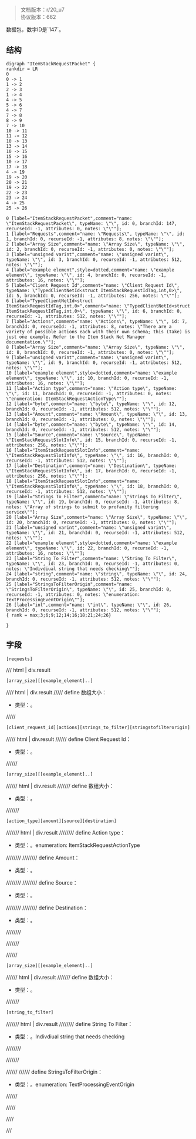 # <!-- md:samp ItemStackRequestPacket -->

> 文档版本：r/20_u7<br/>协议版本：662

<!-- md:samp ItemStackRequestPacket -->数据包，数字ID是`147`。

## 结构

```viz
digraph "ItemStackRequestPacket" {
rankdir = LR
0
0 -> 1
1 -> 2
2 -> 3
1 -> 4
4 -> 5
5 -> 6
4 -> 7
7 -> 8
8 -> 9
7 -> 10
10 -> 11
11 -> 12
10 -> 13
13 -> 14
10 -> 15
15 -> 16
10 -> 17
17 -> 18
4 -> 19
19 -> 20
20 -> 21
19 -> 22
22 -> 23
23 -> 24
4 -> 25
25 -> 26

0 [label="ItemStackRequestPacket",comment="name: \"ItemStackRequestPacket\", typeName: \"\", id: 0, branchId: 147, recurseId: -1, attributes: 0, notes: \"\""];
1 [label="Requests",comment="name: \"Requests\", typeName: \"\", id: 1, branchId: 0, recurseId: -1, attributes: 8, notes: \"\""];
2 [label="Array Size",comment="name: \"Array Size\", typeName: \"\", id: 2, branchId: 0, recurseId: -1, attributes: 0, notes: \"\""];
3 [label="unsigned varint",comment="name: \"unsigned varint\", typeName: \"\", id: 3, branchId: 0, recurseId: -1, attributes: 512, notes: \"\""];
4 [label="example element",style=dotted,comment="name: \"example element\", typeName: \"\", id: 4, branchId: 0, recurseId: -1, attributes: 16, notes: \"\""];
5 [label="Client Request Id",comment="name: \"Client Request Id\", typeName: \"TypedClientNetId<struct ItemStackRequestIdTag,int,0>\", id: 5, branchId: 0, recurseId: -1, attributes: 256, notes: \"\""];
6 [label="TypedClientNetId<struct ItemStackRequestIdTag,int,0>",comment="name: \"TypedClientNetId<struct ItemStackRequestIdTag,int,0>\", typeName: \"\", id: 6, branchId: 0, recurseId: -1, attributes: 512, notes: \"\""];
7 [label="Actions",comment="name: \"Actions\", typeName: \"\", id: 7, branchId: 0, recurseId: -1, attributes: 8, notes: \"There are a variety of possible actions each with their own schema; this (Take) is just one example. Refer to the Item Stack Net Manager documentation.\""];
8 [label="Array Size",comment="name: \"Array Size\", typeName: \"\", id: 8, branchId: 0, recurseId: -1, attributes: 0, notes: \"\""];
9 [label="unsigned varint",comment="name: \"unsigned varint\", typeName: \"\", id: 9, branchId: 0, recurseId: -1, attributes: 512, notes: \"\""];
10 [label="example element",style=dotted,comment="name: \"example element\", typeName: \"\", id: 10, branchId: 0, recurseId: -1, attributes: 16, notes: \"\""];
11 [label="Action type",comment="name: \"Action type\", typeName: \"\", id: 11, branchId: 0, recurseId: -1, attributes: 0, notes: \"enumeration: ItemStackRequestActionType\""];
12 [label="byte",comment="name: \"byte\", typeName: \"\", id: 12, branchId: 0, recurseId: -1, attributes: 512, notes: \"\""];
13 [label="Amount",comment="name: \"Amount\", typeName: \"\", id: 13, branchId: 0, recurseId: -1, attributes: 0, notes: \"\""];
14 [label="byte",comment="name: \"byte\", typeName: \"\", id: 14, branchId: 0, recurseId: -1, attributes: 512, notes: \"\""];
15 [label="Source",comment="name: \"Source\", typeName: \"ItemStackRequestSlotInfo\", id: 15, branchId: 0, recurseId: -1, attributes: 256, notes: \"\""];
16 [label="ItemStackRequestSlotInfo",comment="name: \"ItemStackRequestSlotInfo\", typeName: \"\", id: 16, branchId: 0, recurseId: -1, attributes: 512, notes: \"\""];
17 [label="Destination",comment="name: \"Destination\", typeName: \"ItemStackRequestSlotInfo\", id: 17, branchId: 0, recurseId: -1, attributes: 256, notes: \"\""];
18 [label="ItemStackRequestSlotInfo",comment="name: \"ItemStackRequestSlotInfo\", typeName: \"\", id: 18, branchId: 0, recurseId: -1, attributes: 512, notes: \"\""];
19 [label="Strings To Filter",comment="name: \"Strings To Filter\", typeName: \"\", id: 19, branchId: 0, recurseId: -1, attributes: 8, notes: \"Array of strings to submit to profanity filtering service\""];
20 [label="Array Size",comment="name: \"Array Size\", typeName: \"\", id: 20, branchId: 0, recurseId: -1, attributes: 0, notes: \"\""];
21 [label="unsigned varint",comment="name: \"unsigned varint\", typeName: \"\", id: 21, branchId: 0, recurseId: -1, attributes: 512, notes: \"\""];
22 [label="example element",style=dotted,comment="name: \"example element\", typeName: \"\", id: 22, branchId: 0, recurseId: -1, attributes: 16, notes: \"\""];
23 [label="String To Filter",comment="name: \"String To Filter\", typeName: \"\", id: 23, branchId: 0, recurseId: -1, attributes: 0, notes: \"Indivdiual string that needs checking\""];
24 [label="string",comment="name: \"string\", typeName: \"\", id: 24, branchId: 0, recurseId: -1, attributes: 512, notes: \"\""];
25 [label="StringsToFilterOrigin",comment="name: \"StringsToFilterOrigin\", typeName: \"\", id: 25, branchId: 0, recurseId: -1, attributes: 0, notes: \"enumeration: TextProcessingEventOrigin\""];
26 [label="int",comment="name: \"int\", typeName: \"\", id: 26, branchId: 0, recurseId: -1, attributes: 512, notes: \"\""];
{ rank = max;3;6;9;12;14;16;18;21;24;26}

}

```

## 字段

```title='ItemStackRequestPacket'
[requests]
```

/// html | div.result
```title='Requests'
[array_size][[example_element]..]
```

//// html | div.result
///// define
数组大小：<!-- md:samp unsigned varint -->

- 类型：<!-- md:samp unsigned varint -->。


/////
```title='示例元素'
[client_request_id][actions][strings_to_filter][stringstofilterorigin]
```

///// html | div.result
////// define
Client Request Id：[<!-- md:samp TypedClientNetId&lt;struct ItemStackRequestIdTag,int,0&gt; -->](../types/typedclientnetid_struct_itemstackrequestidtag,int,0_.md)

- 类型：<!-- md:samp TypedClientNetId&lt;struct ItemStackRequestIdTag,int,0&gt; -->。


//////
```title='Actions'
[array_size][[example_element]..]
```

////// html | div.result
/////// define
数组大小：<!-- md:samp unsigned varint -->

- 类型：<!-- md:samp unsigned varint -->。


///////
```title='示例元素'
[action_type][amount][source][destination]
```

/////// html | div.result
//////// define
Action type：<!-- md:samp byte -->

- 类型：<!-- md:samp byte -->。enumeration: ItemStackRequestActionType


////////
//////// define
Amount：<!-- md:samp byte -->

- 类型：<!-- md:samp byte -->。


////////
//////// define
Source：[<!-- md:samp ItemStackRequestSlotInfo -->](../types/itemstackrequestslotinfo.md)

- 类型：<!-- md:samp ItemStackRequestSlotInfo -->。


////////
//////// define
Destination：[<!-- md:samp ItemStackRequestSlotInfo -->](../types/itemstackrequestslotinfo.md)

- 类型：<!-- md:samp ItemStackRequestSlotInfo -->。


////////

///////

//////
```title='Strings To Filter'
[array_size][[example_element]..]
```

////// html | div.result
/////// define
数组大小：<!-- md:samp unsigned varint -->

- 类型：<!-- md:samp unsigned varint -->。


///////
```title='示例元素'
[string_to_filter]
```

/////// html | div.result
//////// define
String To Filter：<!-- md:samp string -->

- 类型：<!-- md:samp string -->。Indivdiual string that needs checking


////////

///////

//////
////// define
StringsToFilterOrigin：<!-- md:samp int -->

- 类型：<!-- md:samp int -->。enumeration: TextProcessingEventOrigin


//////

/////

////

///

